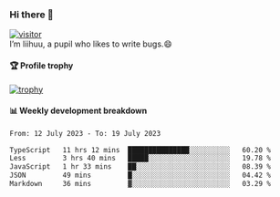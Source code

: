 ### Hi there 👋
[![visitor](https://visitor-badge.glitch.me/badge?page_id=liihuu&right_color=blue)](https://github.com/liihuu)<br>
I’m liihuu, a pupil who likes to write bugs.😄


#### 🏆 Profile trophy
[![trophy](https://github-profile-trophy.vercel.app?username=liihuu&margin-w=16&margin-h=16&rank=-C,-B)](https://github.com/liihuu)


#### 📊 Weekly development breakdown
<!--START_SECTION:waka-->

```txt
From: 12 July 2023 - To: 19 July 2023

TypeScript   11 hrs 12 mins  ███████████████░░░░░░░░░░   60.20 %
Less         3 hrs 40 mins   █████░░░░░░░░░░░░░░░░░░░░   19.78 %
JavaScript   1 hr 33 mins    ██░░░░░░░░░░░░░░░░░░░░░░░   08.39 %
JSON         49 mins         █░░░░░░░░░░░░░░░░░░░░░░░░   04.42 %
Markdown     36 mins         ▓░░░░░░░░░░░░░░░░░░░░░░░░   03.29 %
```

<!--END_SECTION:waka-->

<!--
**liihuu/liihuu** is a ✨ _special_ ✨ repository because its `README.md` (this file) appears on your GitHub profile.

Here are some ideas to get you started:

- 🔭 I’m currently working on ...
- 🌱 I’m currently learning ...
- 👯 I’m looking to collaborate on ...
- 🤔 I’m looking for help with ...
- 💬 Ask me about ...
- 📫 How to reach me: ...
- 😄 Pronouns: ...
- ⚡ Fun fact: ...
-->
